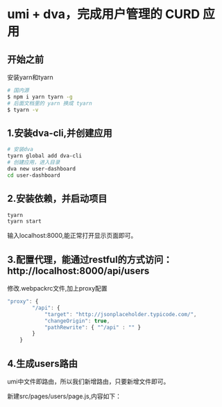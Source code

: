 # umi + dva，完成用户管理的 CURD 应用

## 开始之前
安装yarn和tyarn
```bash
# 国内源
$ npm i yarn tyarn -g
# 后面文档里的 yarn 换成 tyarn
$ tyarn -v
```
## 1.安装dva-cli,并创建应用
```bash
# 安装dva
tyarn global add dva-cli
# 创建应用，进入目录
dva new user-dashboard
cd user-dashboard
```

## 2.安装依赖，并启动项目
```bash
tyarn 
tyarn start
```
输入localhost:8000,能正常打开显示页面即可。

## 3.配置代理，能通过restful的方式访问：http://localhost:8000/api/users

修改.webpackrc文件,加上proxy配置
```javascript
"proxy": {
        "/api": {
            "target": "http://jsonplaceholder.typicode.com/",
            "changeOrigin": true,
            "pathRewrite": { "^/api" : "" }
        }
    }
```

## 4.生成users路由

umi中文件即路由，所以我们新增路由，只要新增文件即可。

新建src/pages/users/page.js,内容如下：
```

```
